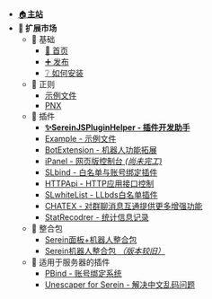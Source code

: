 
- [🏠**主站**](../ ':ignore')
- **🌌 扩展市场**
  - 🧱 基础
    - [🚩 首页](README.md)
    - [➕ 发布](Publish.md)
    - [❔ 如何安装](HowToInstall.md)
  - 📜 正则
    - [示例文件](JSON/Demo.json.md)
    - [PNX](JSON/PNX.json.md)
  - 🧩 插件
    - [**✨SereinJSPluginHelper - 插件开发助手**](JS/SereinJSPluginHelper/README.md)
    - [Example - 示例文件](JS/Example/README.md)
    - [BotExtension - 机器人功能拓展](JS/BotExtension/README.md)
    - [iPanel - 网页版控制台 *(尚未完工)* ](https://ipanel.serein.cc)
    - [SLbind - 白名单与账号绑定插件](JS/SLbind/README.md)
    - [HTTPApi - HTTP应用接口控制](JS/HTTPApi/README.md)
    - [SLwhiteList - LLbds白名单插件](https://www.minebbs.com/resources/serein-llbds-slwhitelist-llbds-js.5216/)
    - [CHATEX - 对群聊消息互通提供更多增强功能](JS/CHATEX/README.md)
    - [StatRecodrer - 统计信息记录](JS/StatRecodrer/README.md)
  - 💼 整合包
    - [Serein面板+机器人整合包](https://www.minebbs.com/resources/serein.4390/)
    - [Serein机器人整合包 *（版本较旧）*](https://www.minebbs.com/resources/serein.4201/)
  - 🧀 适用于服务器的插件
    - [PBind - 账号绑定系统](https://www.minebbs.com/resources/pbind.4211/)
    - [Unescaper for Serein - 解决中文乱码问题](https://www.minebbs.com/resources/unescaper-for-serein.5441/)
